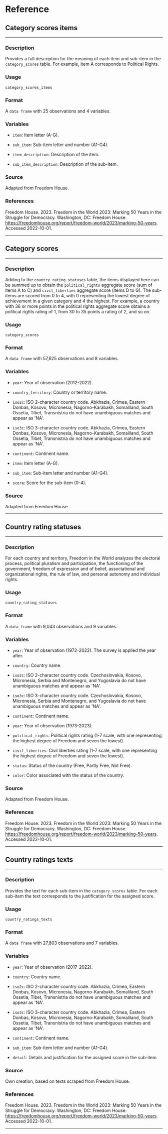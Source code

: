 # Reference 

## Category scores items
---------------------------------------------------------------

### Description

Provides a full description for the meaning of each item and sub-item in
the `category_scores` table. For example, item A corresponds to
Political Rights.

### Usage

    category_scores_items

### Format

A `data frame` with 25 observations and 4 variables.

### Variables

-   `item`: Item letter (A-G).

-   `sub_item`: Sub-item letter and number (A1-G4).

-   `item_description`: Description of the item.

-   `sub_item_description`: Description of the sub-item.

### Source

Adapted from Freedom House.

### References

Freedom House. 2023. Freedom in the World 2023: Marking 50 Years in the
Struggle for Democracy. Washington, DC: Freedom House.
https://freedomhouse.org/report/freedom-world/2023/marking-50-years.
Accessed 2022-10-01.


---
## Category scores
-----------------------------------------------------

### Description

Adding to the `country_rating_statuses` table, the items displayed here
can be summed up to obtain the `political_rights` aggregate score (sum
of items A to C) and `civil_liberties` aggregate score (items D to G).
The sub-items are scored from 0 to 4, with 0 representing the lowest
degree of achievement in a given category and 4 the highest. For
example, a country with 36 or more points in the political rights
aggregate score obtains a political rights rating of 1, from 30 to 35
points a rating of 2, and so on.

### Usage

    category_scores

### Format

A `data frame` with 57,625 observations and 8 variables.

### Variables

-   `year`: Year of observation (2012-2022).

-   `country_territory`: Country or territory name.

-   `iso2c`: ISO 2-character country code. Abkhazia, Crimea, Eastern
    Donbas, Kosovo, Micronesia, Nagorno-Karabakh, Somaliland, South
    Ossetia, Tibet, Transnistria do not have unambiguous matches and
    appear as 'NA'.

-   `iso3c`: ISO 3-character country code. Abkhazia, Crimea, Eastern
    Donbas, Kosovo, Micronesia, Nagorno-Karabakh, Somaliland, South
    Ossetia, Tibet, Transnistria do not have unambiguous matches and
    appear as 'NA'.

-   `continent`: Continent name.

-   `item`: Item letter (A-G).

-   `sub_item`: Sub-item letter and number (A1-G4).

-   `score`: Score for the sub-item (0-4).

### Source

Adapted from Freedom House.


---
## Country rating statuses
-------------------------------------------------------

### Description

For each country and territory, Freedom in the World analyzes the
electoral process, political pluralism and participation, the
functioning of the government, freedom of expression and of belief,
associational and organizational rights, the rule of law, and personal
autonomy and individual rights.

### Usage

    country_rating_statuses

### Format

A `data frame` with 9,043 observations and 9 variables.

### Variables

-   `year`: Year of observation (1972-2022). The survey is applied the
    year after.

-   `country`: Country name.

-   `iso2c`: ISO 2-character country code. Czechoslovakia, Kosovo,
    Micronesia, Serbia and Montenegro, and Yugoslavia do not have
    unambiguous matches and appear as 'NA'.

-   `iso3c`: ISO 3-character country code. Czechoslovakia, Kosovo,
    Micronesia, Serbia and Montenegro, and Yugoslavia do not have
    unambiguous matches and appear as 'NA'.

-   `continent`: Continent name.

-   `year`: Year of observation (1973-2023).

-   `political_rights`: Political rights rating (1-7 scale, with one
    representing the highest degree of Freedom and seven the lowest).

-   `civil_liberties`: Civil liberties rating (1-7 scale, with one
    representing the highest degree of Freedom and seven the lowest).

-   `status`: Status of the country (Free, Partly Free, Not Free).

-   `color`: Color associated with the status of the country.

### Source

Adapted from Freedom House.

### References

Freedom House. 2023. Freedom in the World 2023: Marking 50 Years in the
Struggle for Democracy. Washington, DC: Freedom House.
https://freedomhouse.org/report/freedom-world/2023/marking-50-years.
Accessed 2022-10-01.


---
## Country ratings texts
-----------------------------------------------

### Description

Provides the text for each sub-item in the `category_scores` table. For
each sub-item the text corresponds to the justification for the assigned
score.

### Usage

    country_ratings_texts

### Format

A `data frame` with 27,803 observations and 7 variables.

### Variables

-   `year`: Year of observation (2017-2022).

-   `country`: Country name.

-   `iso2c`: ISO 2-character country code. Abkhazia, Crimea, Eastern
    Donbas, Kosovo, Micronesia, Nagorno-Karabakh, Somaliland, South
    Ossetia, Tibet, Transnistria do not have unambiguous matches and
    appear as 'NA'.

-   `iso3c`: ISO 3-character country code. Abkhazia, Crimea, Eastern
    Donbas, Kosovo, Micronesia, Nagorno-Karabakh, Somaliland, South
    Ossetia, Tibet, Transnistria do not have unambiguous matches and
    appear as 'NA'.

-   `continent`: Continent name.

-   `sub_item`: Sub-item letter and number (A1-G4).

-   `detail`: Details and justification for the assigned score in the
    sub-item.

### Source

Own creation, based on texts scraped from Freedom House.

### References

Freedom House. 2023. Freedom in the World 2023: Marking 50 Years in the
Struggle for Democracy. Washington, DC: Freedom House.
https://freedomhouse.org/report/freedom-world/2023/marking-50-years.
Accessed 2022-10-01.


---
